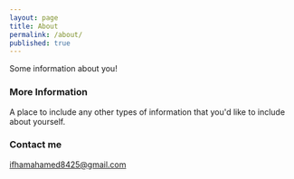 ```yaml
---
layout: page
title: About
permalink: /about/
published: true
---
```


Some information about you!

### More Information

A place to include any other types of information that you'd like to include about yourself.

### Contact me

[ifhamahamed8425@gmail.com](mailto:ifhamahamed8425@gmail.com)
